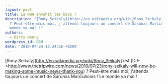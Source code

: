 ```yaml
---
layout: post
title: La NBA envahit les bacs !
description: "[Rony Seikaly](http://en.wikipedia.org/wiki/Rony_Seikaly] est [DJ->http://www.thetripwire.com/news/2010/07/23/rony-seikaly-will-now-be-making-some-music-news-thank-you)
  ? Peut-être mais moi, j'attends toujours un concert de Šarūnas Marčiulionis ! Le
  monde va mal !"
authors:
  - Dirty Henry
wordpress_id: 659
date: '2010-07-24 15:24:16 +0200'
---
```

[Rony Seikaly](http://en.wikipedia.org/wiki/Rony_Seikaly] est [DJ->http://www.thetripwire.com/news/2010/07/23/rony-seikaly-will-now-be-making-some-music-news-thank-you) ? Peut-être mais moi, j'attends toujours un concert de Šarūnas Marčiulionis ! Le monde va mal !
